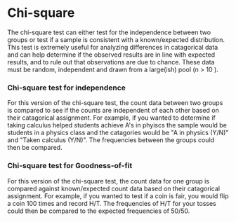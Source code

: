 # Chi-square

The chi-square test can either test for the independence between two groups or test if a sample is consistent with a known/expected distribution.
This test is extremely useful for analyzing differences in catagorical data and can help determine if the observed results are in line with expected results, and to rule out that observations are due to chance.
These data must be random, independent and drawn from a large(ish) pool (n > 10 ).

### Chi-square test for independence

For this version of the chi-square test, the count data between two groups is compared to see if the counts are independent of each other based on their catagorical assignment.
For example, if you wanted to determine if taking calculus helped students achieve A's in phyiscs the sample would be students in a physics class and the catagories would be "A in physics (Y/N)" and "Taken calculus (Y/N)".
The frequencies between the groups could then be compared.

### Chi-square test for Goodness-of-fit

For this version of the chi-square test, the count data for one group is compared against known/expected count data based on their catagorical assignment.
For example, if you wanted to test if a coin is fair, you would flip a coin 100 times and record H/T.
The frequencies of H/T for your tosses could then be compared to the expected frequencies of 50/50. 